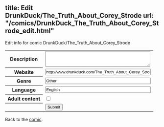 title: Edit DrunkDuck/The_Truth_About_Corey_Strode
url: "/comics/DrunkDuck_The_Truth_About_Corey_Strode_edit.html"
---
Edit info for comic DrunkDuck/The_Truth_About_Corey_Strode

<form name="comic" action="http://gaepostmail.appspot.com/comic/" method="post">
<table class="comicinfo">
<tr>
<th>Description</th><td><textarea name="description" cols="40" rows="3"></textarea></td>
</tr>
<tr>
<th>Website</th><td><input type="text" name="url" value="http://www.drunkduck.com/The_Truth_About_Corey_Strode/" size="40"/></td>
</tr>
<tr>
<th>Genre</th><td><input type="text" name="genre" value="Other" size="40"/></td>
</tr>
<tr>
<th>Language</th><td><input type="text" name="language" value="English" size="40"/></td>
</tr>
<tr>
<th>Adult content</th><td><input type="checkbox" name="adult" value="adult" /></td>
</tr>
<tr>
<th></th><td>
<input type="hidden" name="comic" value="DrunkDuck_The_Truth_About_Corey_Strode" />
<input type="submit" name="submit" value="Submit" />
</td>
</tr>
</table>
</form>

Back to the [comic](DrunkDuck_The_Truth_About_Corey_Strode.html).

